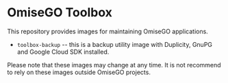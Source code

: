 # OmiseGO Toolbox

This repository provides images for maintaining OmiseGO applications.

-   `toolbox-backup` -- this is a backup utility image with Duplicity, GnuPG and Google Cloud SDK installed.

Please note that these images may change at any time. It is not recommend to rely on these images outside OmiseGO projects.

